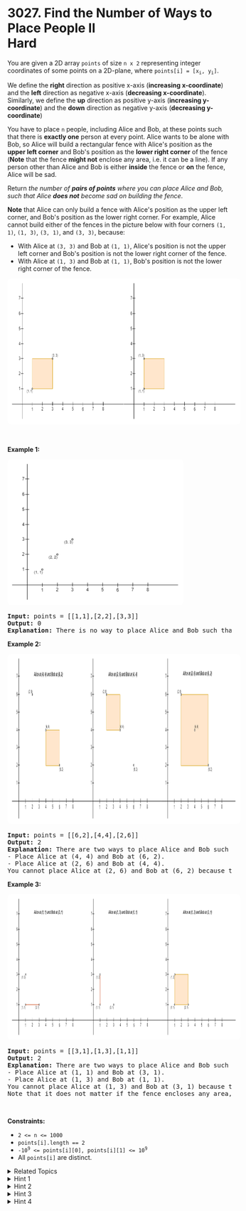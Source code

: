 
# 3027. Find the Number of Ways to Place People II<br> Hard

<p>You are given a 2D array <code>points</code> of size <code>n x 2</code> representing integer coordinates of some points on a 2D-plane, where <code>points[i] = [x<sub>i</sub>, y<sub>i</sub>]</code>.</p>

<p>We define the <strong>right</strong> direction as positive x-axis (<strong>increasing x-coordinate</strong>) and the <strong>left</strong> direction as negative x-axis (<strong>decreasing x-coordinate</strong>). Similarly, we define the <strong>up</strong> direction as positive y-axis (<strong>increasing y-coordinate</strong>) and the <strong>down</strong> direction as negative y-axis (<strong>decreasing y-coordinate</strong>)</p>

<p>You have to place <code>n</code> people, including Alice and Bob, at these points such that there is <strong>exactly one</strong> person at every point. Alice wants to be alone with Bob, so Alice will build a rectangular fence with Alice&#39;s position as the <strong>upper left corner</strong> and Bob&#39;s position as the <strong>lower right corner</strong> of the fence (<strong>Note</strong> that the fence <strong>might not</strong> enclose any area, i.e. it can be a line). If any person other than Alice and Bob is either <strong>inside</strong> the fence or <strong>on</strong> the fence, Alice will be sad.</p>

<p>Return <em>the number of <strong>pairs of points</strong> where you can place Alice and Bob, such that Alice <strong>does not</strong> become sad on building the fence</em>.</p>

<p><strong>Note</strong> that Alice can only build a fence with Alice&#39;s position as the upper left corner, and Bob&#39;s position as the lower right corner. For example, Alice cannot build either of the fences in the picture below with four corners <code>(1, 1)</code>, <code>(1, 3)</code>, <code>(3, 1)</code>, and <code>(3, 3)</code>, because:</p>

<ul>
	<li>With Alice at <code>(3, 3)</code> and Bob at <code>(1, 1)</code>, Alice&#39;s position is not the upper left corner and Bob&#39;s position is not the lower right corner of the fence.</li>
	<li>With Alice at <code>(1, 3)</code> and Bob at <code>(1, 1)</code>, Bob&#39;s position is not the lower right corner of the fence.</li>
</ul>
<img alt="" src="./assets/image1.png" style="width: 750px; height: 308px;padding: 10px; background: #fff; border-radius: .5rem;" />
<p>&nbsp;</p>
<p><strong class="example">Example 1:</strong></p>
<img alt="" src="./assets/image2.png" style="width: 376px; height: 308px; padding: 10px; background: rgb(255, 255, 255); border-radius: 0.5rem;" />
<pre>
<strong>Input:</strong> points = [[1,1],[2,2],[3,3]]
<strong>Output:</strong> 0
<strong>Explanation:</strong> There is no way to place Alice and Bob such that Alice can build a fence with Alice&#39;s position as the upper left corner and Bob&#39;s position as the lower right corner. Hence we return 0. 
</pre>

<p><strong class="example">Example 2:</strong></p>
<img alt="" src="./assets/image3.png" style="width: 1321px; height: 363px; padding: 10px; background: rgb(255, 255, 255); border-radius: 0.5rem;" />
<pre>
<strong>Input:</strong> points = [[6,2],[4,4],[2,6]]
<strong>Output:</strong> 2
<strong>Explanation:</strong> There are two ways to place Alice and Bob such that Alice will not be sad:
- Place Alice at (4, 4) and Bob at (6, 2).
- Place Alice at (2, 6) and Bob at (4, 4).
You cannot place Alice at (2, 6) and Bob at (6, 2) because the person at (4, 4) will be inside the fence.
</pre>

<p><strong class="example">Example 3:</strong></p>
<img alt="" src="./assets/image4.png" style="width: 1123px; height: 308px; padding: 10px; background: rgb(255, 255, 255); border-radius: 0.5rem;" />
<pre>
<strong>Input:</strong> points = [[3,1],[1,3],[1,1]]
<strong>Output:</strong> 2
<strong>Explanation:</strong> There are two ways to place Alice and Bob such that Alice will not be sad:
- Place Alice at (1, 1) and Bob at (3, 1).
- Place Alice at (1, 3) and Bob at (1, 1).
You cannot place Alice at (1, 3) and Bob at (3, 1) because the person at (1, 1) will be on the fence.
Note that it does not matter if the fence encloses any area, the first and second fences in the image are valid.
</pre>

<p>&nbsp;</p>
<p><strong>Constraints:</strong></p>

<ul>
	<li><code>2 &lt;= n &lt;= 1000</code></li>
	<li><code>points[i].length == 2</code></li>
	<li><code>-10<sup>9</sup> &lt;= points[i][0], points[i][1] &lt;= 10<sup>9</sup></code></li>
	<li>All <code>points[i]</code> are distinct.</li>
</ul>


<details>

<summary> Related Topics </summary>

-	`Array`
-	`Math`
-	`Geometry`
-	`Sorting`
-	`Enumeration`

</details>


<details>
<summary> Hint 1 </summary>
Sort the points by x-coordinate in non-decreasing order and break the tie by sorting the y-coordinate in non-increasing order.
</details>

<details>
<summary> Hint 2 </summary>
Now consider two points upper-left corner <code>points[i]</code> and lower-right corner <code>points[j]</code>, such that <code>i < j</code> and <code>points[i][0] <= points[j][0]</code> and <code>points[i][1] >= points[j][1]</code>.
</details>

<details>
<summary> Hint 3 </summary>
Instead of brute force looping, we can save the largest y-coordinate that is no larger than <code>points[i][1]</code> when looping on <code>j</code>, say the value is <code>m</code>. And if <code>m < points[j][1]</code>, the upper-left and lower-right corner pair is valid.
</details>

<details>
<summary> Hint 4 </summary>
The actual values don’t matter, we can compress all x-coordinates and y-coordinates to the range <code>[1, n]</code>. Can we use prefix sum now?
</details>